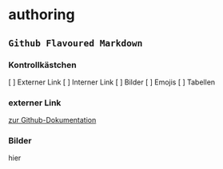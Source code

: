 # authoring

## `Github Flavoured Markdown`

### Kontrollkästchen

[ ] Externer Link
[ ] Interner Link
[ ] Bilder
[ ] Emojis
[ ] Tabellen

### externer Link 

[zur Github-Dokumentation](https://help.github.com/en)

### Bilder

hier 
